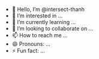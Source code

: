 - 👋 Hello, I’m @intersect-thanh
- 👀 I’m interested in ...
- 🌱 I’m currently learning ...
- 💞️ I’m looking to collaborate on ...
- 📫 How to reach me ...
- 😄 Pronouns: ...
- ⚡ Fun fact: ...

<!---
intersect-thanh/intersect-thanh is a ✨ special ✨ repository because its `README.md` (this file) appears on your GitHub profile.
You can click the Preview link to take a look at your changes.
--->
